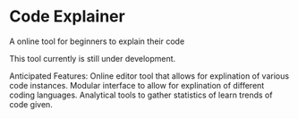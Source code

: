 # Code Explainer
A online tool for beginners to explain their code

This tool currently is still under development.

Anticipated Features:
    Online editor tool that allows for explination of various code instances.
    Modular interface to allow for explination of different coding languages.
    Analytical tools to gather statistics of learn trends of code given.
